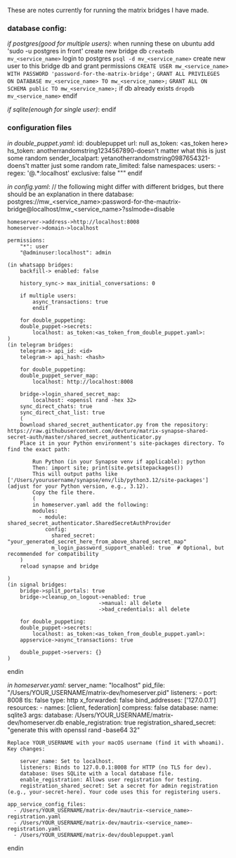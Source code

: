 These are notes currently for running the matrix bridges I have made.



### database config:

*if postgres(good for multiple users)*:
when running these on ubuntu add 'sudo -u postgres in front'
create new bridge db
```createdb mv_<service_name>```
login to postgres
```psql -d mv_<service_name>```
create new user to this bridge db and grant permissions
```CREATE USER mw_<service_name> WITH PASSWORD 'password-for-the-matrix-bridge';```
```GRANT ALL PRIVILEGES ON DATABASE mv_<service_name> TO mw_<service_name>;```
```GRANT ALL ON SCHEMA public TO mw_<service_name>;```
if db already exists
```dropdb mv_<service_name>```
endif

*if sqlite(enough for single user)*:
endif

### configuration files

*in double_puppet.yaml*:
    id: doublepuppet
    url: null
    as_token: <as_token here> 
    hs_token: anotherrandomstring1234567890-doesn't matter what this is just some random
    sender_localpart: yetanotherrandomstring0987654321-doens't matter just some random
    rate_limited: false
    namespaces:
      users:
      - regex: '@.*:localhost'
        exclusive: false
    """
endif

*in config.yaml*:
    // the following might differ with different bridges, but there should be an explanation in there
    database: postgres://mw_<service_name>:password-for-the-mautrix-bridge@localhost/mw_<service_name>?sslmode=disable

    homeserver->address->http://localhost:8008
    homeserver->domain->localhost

    permissions:
        "*": user
        "@adminuser:localhost": admin

    (in whatsapp bridges:
        backfill-> enabled: false

        history_sync-> max_initial_conversations: 0

        if multiple users:
            async_transactions: true
            endif

        for double_puppeting:
        double_puppet->secrets:
            localhost: as_token:<as_token_from_double_puppet.yaml>:
    )
    (in telegram bridges:
        telegram-> api_id: <id>
        telegram-> api_hash: <hash>

        for double_puppeting:
        double_puppet_server_map:
            localhost: http://localhost:8008

        bridge->login_shared_secret_map:
            localhost: <openssl rand -hex 32>
        sync_direct_chats: true
        sync_direct_chat_list: true
        (
        Download shared_secret_authenticator.py from the repository: https://raw.githubusercontent.com/devture/matrix-synapse-shared-secret-auth/master/shared_secret_authenticator.py
        Place it in your Python environment's site-packages directory. To find the exact path:

            Run Python (in your Synapse venv if applicable): python
            Then: import site; print(site.getsitepackages())
            This will output paths like ['/Users/yourusername/synapse/env/lib/python3.12/site-packages'] (adjust for your Python version, e.g., 3.12).
            Copy the file there.
            (
            in homeserver.yaml add the following: 
            modules:
              - module: shared_secret_authenticator.SharedSecretAuthProvider
                config:
                  shared_secret: "your_generated_secret_here_from_above_shared_secret_map"
                  m_login_password_support_enabled: true  # Optional, but recommended for compatibility
        )
        reload synapse and bridge
        
    )
    (in signal bridges:
        bridge->split_portals: true
        bridge->cleanup_on_logout->enabled: true
                                 ->manual: all delete
                                 ->bad_credentials: all delete

        for double_puppeting:
        double_puppet->secrets:
            localhost: as_token:<as_token_from_double_puppet.yaml>:
        appservice->async_transactions: true

        double_puppet->servers: {}
    )

endin

*in homeserver.yaml*:
    server_name: "localhost"
    pid_file: "/Users/YOUR_USERNAME/matrix-dev/homeserver.pid"
    listeners:
      - port: 8008
        tls: false
        type: http
        x_forwarded: false
        bind_addresses: ['127.0.0.1']
        resources:
          - names: [client, federation]
            compress: false
    database:
      name: sqlite3
      args:
        database: /Users/YOUR_USERNAME/matrix-dev/homeserver.db
    enable_registration: true
    registration_shared_secret: "generate this with openssl rand -base64 32"

    Replace YOUR_USERNAME with your macOS username (find it with whoami). Key changes:

        server_name: Set to localhost.
        listeners: Binds to 127.0.0.1:8008 for HTTP (no TLS for dev).
        database: Uses SQLite with a local database file.
        enable_registration: Allows user registration for testing.
        registration_shared_secret: Set a secret for admin registration (e.g., your-secret-here). Your code uses this for registering users.

    app_service_config_files:
      - /Users/YOUR_USERNAME/matrix-dev/mautrix-<service_name>-registration.yaml
      - /Users/YOUR_USERNAME/matrix-dev/mautrix-<service_name>-registration.yaml
      - /Users/YOUR_USERNAME/matrix-dev/doublepuppet.yaml

endin

